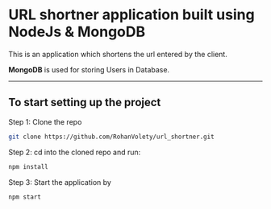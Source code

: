 # URL shortner application built using NodeJs & MongoDB

This is an application which shortens the url entered by the client.

**MongoDB** is used for storing Users in Database.

---

## To start setting up the project

Step 1: Clone the repo

```bash
git clone https://github.com/RohanVolety/url_shortner.git
```

Step 2: cd into the cloned repo and run:

```bash
npm install
```

Step 3: Start the application by

```bash
npm start
```

